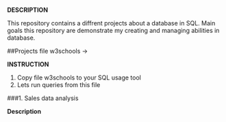 **DESCRIPTION**

This repository contains a diffrent projects about a database in SQL. Main goals this repository are demonstrate my creating and managing abilities in database.

##Projects file w3schools ->

**INSTRUCTION**

1. Copy file w3schools to your SQL usage tool
2. Lets run queries from this file

###1. Sales data analysis

**Description**
